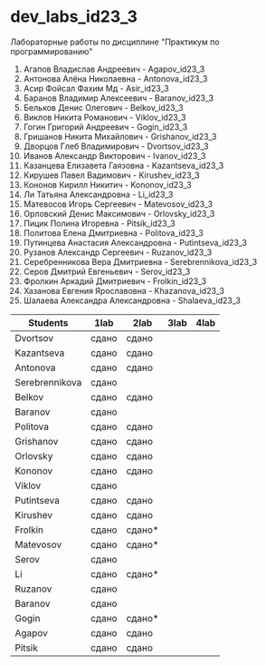 # dev_labs_id23_3
Лабораторные работы по дисциплине "Практикум по программированию"

1. Агапов Владислав Андреевич - Agapov_id23_3
2. Антонова Алёна Николаевна - Antonova_id23_3
3. Асир Фойсал Фахим Мд - Asir_id23_3
4. Баранов Владимир Алексеевич - Baranov_id23_3
5. Бельков Денис Олегович - Belkov_id23_3
6. Виклов Никита Романович - Viklov_id23_3
7. Гогин Григорий Андреевич - Gogin_id23_3
8. Гришанов Никита Михайлович - Grishanov_id23_3
9. Дворцов Глеб Владимирович - Dvortsov_id23_3
10. Иванов Александр Викторович - Ivanov_id23_3
11. Казанцева Елизавета Гаязовна - Kazantseva_id23_3
12. Кирушев Павел Вадимович - Kirushev_id23_3
13. Кононов Кирилл Никитич - Kononov_id23_3
14. Ли Татьяна Александровна - Li_id23_3
15. Матевосов Игорь Сергеевич - Matevosov_id23_3
16. Орловский Денис Максимович - Orlovsky_id23_3
17. Пицик Полина Игоревна - Pitsik_id23_3
18. Политова Елена Дмитриевна - Politova_id23_3
19. Путинцева Анастасия Александровна - Putintseva_id23_3
20. Рузанов Александр Сергеевич - Ruzanov_id23_3
21. Серебренникова Вера Дмитриевна - Serebrennikova_id23_3
22. Серов Дмитрий Евгеньевич - Serov_id23_3
23. Фролкин Аркадий Дмитриевич - Frolkin_id23_3
24. Хазанова Евгения Ярославовна - Khazanova_id23_3
25. Шалаева Александра Александровна - Shalaeva_id23_3

| Students       | 1lab   | 2lab | 3lab | 4lab |
|----------------|--------|------|------|------|
| Dvortsov       | сдано  | сдано|      |      |
| Kazantseva     | сдано  | сдано     |      |      |
| Antonova       | сдано  | сдано|      |      |
| Serebrennikova | сдано  |      |      |      |
| Belkov         | сдано  | сдано     |      |      |
| Baranov        | сдано  |      |      |      |
| Politova       | сдано  | сдано|      |      |
| Grishanov      | сдано  |  сдано    |      |      |
| Orlovsky       | сдано  | сдано     |      |      |
| Kononov        | сдано  | сдано|      |      |
| Viklov         | сдано  |      |      |      |
| Putintseva     | сдано  | сдано|      |      |
| Kirushev       | сдано  |сдано |      |      |
| Frolkin        | сдано  |сдано*|      |      |
| Matevosov      | сдано  |сдано*|      |      |
| Serov          | сдано  |      |      |      |
| Li             | сдано  |  сдано* |      |      |
| Ruzanov| сдано| | | |
| Baranov| сдано|  | | |
| Gogin| сдано| сдано*| | | 
| Agapov| сдано| сдано | | |
| Pitsik| сдано| сдано | | |

